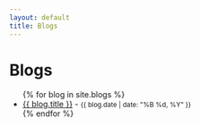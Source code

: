 ```yaml
---
layout: default
title: Blogs
---
```


# Blogs

<ul>
  {% for blog in site.blogs %}
    <div class="blog-item">
      <li>
        <a href="{{ blog.url }}">{{ blog.title }}</a> - <small>{{ blog.date | date: "%B %d, %Y" }}</small>
      </li>
    </div>
  {% endfor %}
</ul>